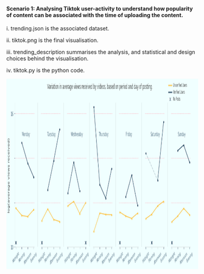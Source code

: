 #### Scenario 1: Analysing Tiktok user-activity to understand how popularity of content can be associated with the time of uploading the content.

i. trending.json is the associated dataset.

ii. tiktok.png is the final visualisation.

iii. trending_description summarises the analysis, and statistical and design choices behind the visualisation.

iv. tiktok.py is the python code.

<img src="tiktok.png" width="900" height="500">
